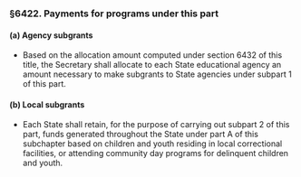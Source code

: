 ### §6422. Payments for programs under this part
#### (a) Agency subgrants
* Based on the allocation amount computed under section 6432 of this title, the Secretary shall allocate to each State educational agency an amount necessary to make subgrants to State agencies under subpart 1 of this part.

#### (b) Local subgrants
* Each State shall retain, for the purpose of carrying out subpart 2 of this part, funds generated throughout the State under part A of this subchapter based on children and youth residing in local correctional facilities, or attending community day programs for delinquent children and youth.